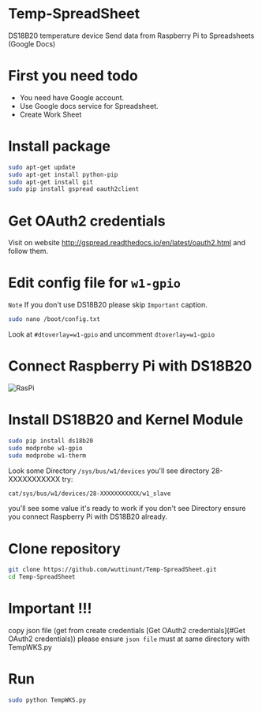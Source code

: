 # Temp-SpreadSheet
DS18B20 temperature device
Send data from Raspberry Pi to Spreadsheets (Google Docs)

# First you need todo
* You need have Google account.
* Use Google docs service for Spreadsheet.
* Create Work Sheet

# Install package
```bash
sudo apt-get update
sudo apt-get install python-pip
sudo apt-get install git
sudo pip install gspread oauth2client
```

# Get OAuth2 credentials
Visit on website http://gspread.readthedocs.io/en/latest/oauth2.html and follow them.

# Edit config file for ```w1-gpio```
```Note``` If you don't use DS18B20 please skip ```Important``` caption.
```bash
sudo nano /boot/config.txt
```
Look at ```#dtoverlay=w1-gpio``` and uncomment ```dtoverlay=w1-gpio```

# Connect Raspberry Pi with DS18B20

![RasPi](image.png?raw=true "RasPi")

# Install DS18B20 and Kernel Module
```bash
sudo pip install ds18b20
sudo modprobe w1-gpio
sudo modprobe w1-therm
```
Look some Directory ``` /sys/bus/w1/devices ``` you'll see directory 28-XXXXXXXXXXX
try:
```bash
cat/sys/bus/w1/devices/28-XXXXXXXXXXX/w1_slave
```
you'll see some value it's ready to work
if you don't see Directory ensure you connect Raspberry Pi with DS18B20 already.

# Clone repository
```bash
git clone https://github.com/wuttinunt/Temp-SpreadSheet.git
cd Temp-SpreadSheet
```

# Important !!!
copy json file (get from create credentials [Get OAuth2 credentials](#Get OAuth2 credentials))
please ensure ```json file``` must at same directory with TempWKS.py

# Run
```bash
sudo python TempWKS.py
```
